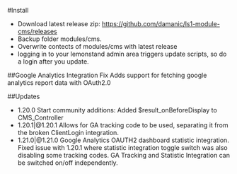 #Install
- Download latest release zip: https://github.com/damanic/ls1-module-cms/releases
- Backup folder modules/cms. 
- Overwrite contects of modules/cms with latest release
- logging in to your lemonstand admin area triggers update scripts, so do a login after you update.

##Google Analytics Integration Fix
Adds support for fetching google analytics report data with OAuth2.0

##Updates

- 1.20.0 Start community additions: Added $result_onBeforeDisplay to CMS_Controller
- 1.20.1|@1.20.1 Allows for GA tracking code to be used, separating it from the broken ClientLogin integration.
- 1.21.0|@1.21.0 Google Analytics OAUTH2 dashboard statistic integration.  Fixed issue with 1.20.1 where statistic integration toggle switch was also disabling some tracking codes. GA Tracking and Statistic Integration can be switched on/off independently.